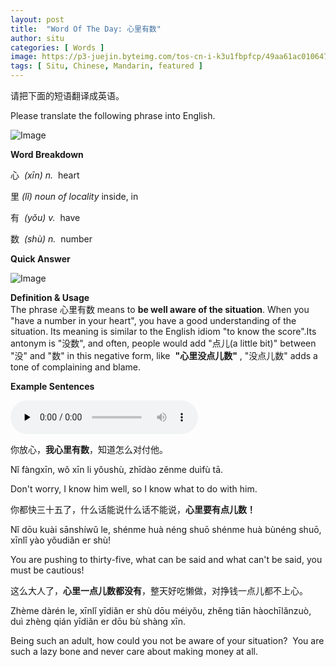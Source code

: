 ```yaml
---
layout: post
title:  "Word Of The Day: 心里有数"
author: situ
categories: [ Words ]
image: https://p3-juejin.byteimg.com/tos-cn-i-k3u1fbpfcp/49aa61ac0106478e9fd7944ebc3ccbcc~tplv-k3u1fbpfcp-zoom-1.image
tags: [ Situ, Chinese, Mandarin, featured ]
---
```


请把下面的短语翻译成英语。

Please translate the following phrase into English.

![Image](https://p3-juejin.byteimg.com/tos-cn-i-k3u1fbpfcp/49aa61ac0106478e9fd7944ebc3ccbcc~tplv-k3u1fbpfcp-zoom-1.image)

**Word Breakdown**

心  *(xīn) n.*  heart

里 *(lǐ) noun of locality* inside, in

有  *(yǒu) v.*  have

数  *(shù) n.*  number

**Quick Answer**

![Image](https://p3-juejin.byteimg.com/tos-cn-i-k3u1fbpfcp/542cb8fcbe024251bc0e7c724b117ca8~tplv-k3u1fbpfcp-zoom-1.image)

**Definition & Usage**  
The phrase 心里有数 means to **be well aware of the situation**. When you "have a number in your heart", you have a good understanding of the situation. Its meaning is similar to the English idiom "to know the score".Its antonym is "没数", and often, people would add "点儿(a little bit)" between "没" and "数" in this negative form, like  **"心里没点儿数"** , "没点儿数" adds a tone of complaining and blame. 

**Example Sentences**

<audio id="audio" controls="" preload="none">
  <source id="mp3" src="https://i.cdnl.ink/xinliyoushu.mp3">
</audio>

你放心，**我心里有数**，知道怎么对付他。

Nǐ fàngxīn, wǒ xīn li yǒushù, zhīdào zěnme duìfù tā.

Don't worry, I know him well, so I know what to do with him.

  


你都快三十五了，什么话能说什么话不能说，**心里要有点儿数！**

Nǐ dōu kuài sānshíwǔ le, shénme huà néng shuō shénme huà bùnéng shuō, xīnlǐ yào yǒudiǎn er shù!

You are pushing to thirty-five, what can be said and what can't be said, you must be cautious! 

  


这么大人了，**心里一点儿数都没有**，整天好吃懒做，对挣钱一点儿都不上心。

Zhème dàrén le, xīnlǐ yīdiǎn er shù dōu méiyǒu, zhěng tiān hàochīlǎnzuò, duì zhèng qián yīdiǎn er dōu bù shàng xīn.

Being such an adult, how could you not be aware of your situation?  You are such a lazy bone and never care about making money at all.